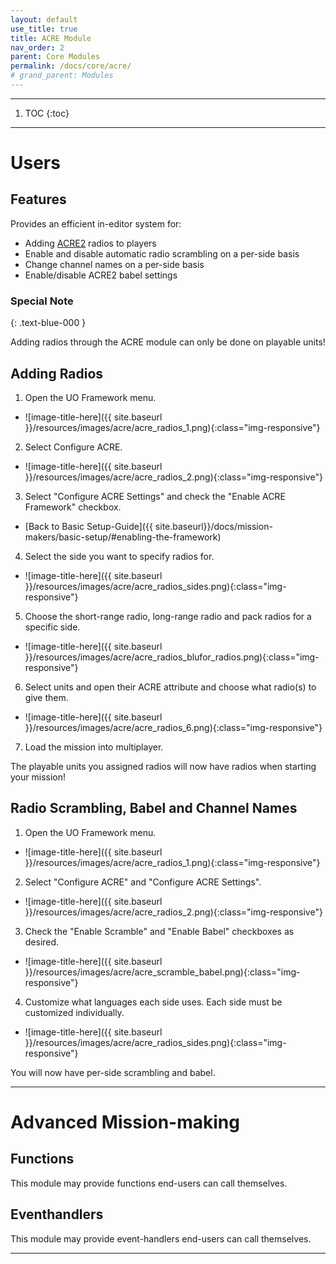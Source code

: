 ```yaml
---
layout: default
use_title: true
title: ACRE Module
nav_order: 2
parent: Core Modules
permalink: /docs/core/acre/
# grand_parent: Modules
---
```


---

1. TOC
{:toc}

---

# Users

## Features

Provides an efficient in-editor system for:
- Adding [ACRE2](https://github.com/IDI-Systems/acre2) radios to players
- Enable and disable automatic radio scrambling on a per-side basis
- Change channel names on a per-side basis
- Enable/disable ACRE2 babel settings 

### Special Note
{: .text-blue-000 }

Adding radios through the ACRE module can only be done on playable units!

## Adding Radios

1. Open the UO Framework menu.
* ![image-title-here]({{ site.baseurl }}/resources/images/acre/acre_radios_1.png){:class="img-responsive"}

2. Select Configure ACRE.
* ![image-title-here]({{ site.baseurl }}/resources/images/acre/acre_radios_2.png){:class="img-responsive"}

3. Select "Configure ACRE Settings" and check the "Enable ACRE Framework" checkbox.
* [Back to Basic Setup-Guide]({{ site.baseurl}}/docs/mission-makers/basic-setup/#enabling-the-framework)

4. Select the side you want to specify radios for.
* ![image-title-here]({{ site.baseurl }}/resources/images/acre/acre_radios_sides.png){:class="img-responsive"}

5. Choose the short-range radio, long-range radio and pack radios for a specific side.
* ![image-title-here]({{ site.baseurl }}/resources/images/acre/acre_radios_blufor_radios.png){:class="img-responsive"}

6. Select units and open their ACRE attribute and choose what radio(s) to give them.
* ![image-title-here]({{ site.baseurl }}/resources/images/acre/acre_radios_6.png){:class="img-responsive"}

7. Load the mission into multiplayer.

The playable units you assigned radios will now have radios when starting your mission!

<!-- TODO and WIP -->
<!-- ## Adding Vehicle Racks

_**WIP**_ -->

## Radio Scrambling, Babel and Channel Names

1. Open the UO Framework menu.
* ![image-title-here]({{ site.baseurl }}/resources/images/acre/acre_radios_1.png){:class="img-responsive"}

2. Select "Configure ACRE" and "Configure ACRE Settings".
* ![image-title-here]({{ site.baseurl }}/resources/images/acre/acre_radios_2.png){:class="img-responsive"}

3. Check the "Enable Scramble" and "Enable Babel" checkboxes as desired.
* ![image-title-here]({{ site.baseurl }}/resources/images/acre/acre_scramble_babel.png){:class="img-responsive"}

4. Customize what languages each side uses. Each side must be customized individually.
* ![image-title-here]({{ site.baseurl }}/resources/images/acre/acre_radios_sides.png){:class="img-responsive"}

You will now have per-side scrambling and babel.

---

# Advanced Mission-making

## Functions
This module may provide functions end-users can call themselves.

## Eventhandlers
This module may provide event-handlers end-users can call themselves.

---

